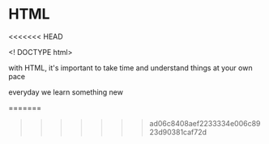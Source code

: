 # HTML

<<<<<<< HEAD

<! DOCTYPE html>
<html>
<head> 
<title> HTML For now </title>
</head>
<body>
<p> with HTML, it's important to take time and understand things at your own pace </p>
<p> everyday we learn something new </p>
</body>
=======
<!DOCTYPE html> 

  
>>>>>>> ad06c8408aef2233334e006c8923d90381caf72d
